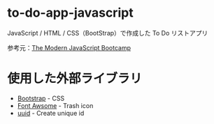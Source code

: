 # to-do-app-javascript
JavaScript / HTML / CSS（BootStrap）で作成した To Do リストアプリ

参考元：[The Modern JavaScript Bootcamp](https://www.udemy.com/course/modern-javascript/)

# 使用した外部ライブラリ
* [Bootstrap](https://getbootstrap.com/) - CSS
* [Font Awsome](https://fontawesome.com/) - Trash icon
* [uuid](https://github.com/uuidjs/uuid) - Create unique id

